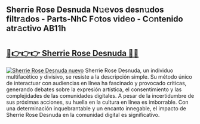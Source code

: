 ## Sherrie Rose Desnuda N𝚞𝚎vos desn𝚞dos filtr𝚊dos - Parts-NhC F𝚘tos vid𝚎o - C𝚘ntenido atr𝚊ctivo AB11h

# <h2><a href="http://mb5i51.tromn.icu/?c=Sherrie+Rose+Desnuda">🔗👉👉👉 Sherrie Rose Desnuda 🔗🔗</a></h2>

[![Sherrie Rose Desnuda nuevo](https://i.imgur.com/pEAQMta.gif)](http://mb5i51.tromn.icu/?c=Sherrie+Rose+Desnuda)
Sherrie Rose Desnuda, un individuo multifacético y divisivo, se resiste a la descripción simple. Su método único de interactuar con audiencias en línea ha fascinado y provocado críticas, generando debates sobre la expresión artística, el consentimiento y las complejidades de las comunidades digitales. A pesar de la incertidumbre de sus próximas acciones, su huella en la cultura en línea es imborrable. Con una determinación inquebrantable y un encanto innegable, el impacto de Sherrie Rose Desnuda en la comunidad digital es significativo.
